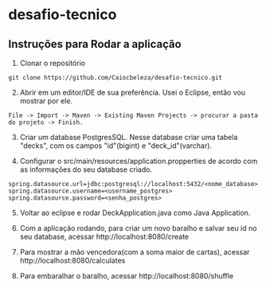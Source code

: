 # desafio-tecnico

## Instruções para Rodar a aplicação 
1. Clonar o repositório
```
git clone https://github.com/Caiocbeleza/desafio-tecnico.git
```

2. Abrir em um editor/IDE de sua preferência. Usei o Eclipse, então vou mostrar por ele.
```
File -> Import -> Maven -> Existing Maven Projects -> procurar a pasta do projeto -> Finish.

```

3. Criar um database PostgresSQL. Nesse database criar uma tabela "decks", com os campos "id"(bigint) e "deck_id"(varchar).

4. Configurar o src/main/resources/application.propperties de acordo com as informações do seu database criado.
```
spring.datasource.url=jdbc:postgresql://localhost:5432/<nome_database>
spring.datasource.username=<username_postgres>
spring.datasource.password=<senha_postgres>
```


5. Voltar ao eclipse e rodar DeckApplication.java como Java Application.

6. Com a aplicação rodando, para criar um novo baralho e salvar seu id no seu database, acessar  http://localhost:8080/create

7. Para mostrar a mão vencedora(com a soma maior de cartas), acessar http://localhost:8080/calculates

8. Para embaralhar o baralho, acessar http://localhost:8080/shuffle